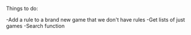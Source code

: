 Things to do:

-Add a rule to a brand new game that we don't have rules
-Get lists of just games
-Search function